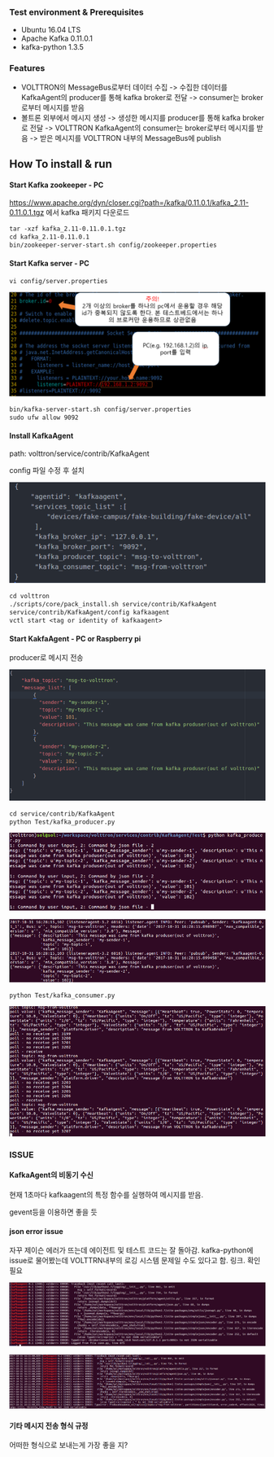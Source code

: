 ### Test environment & Prerequisites

* Ubuntu 16.04 LTS
* Apache Kafka 0.11.0.1
* kafka-python 1.3.5



### Features

* VOLTTRON의 MessageBus로부터 데이터 수집 -> 수집한 데이터를 KafkaAgent의 producer를 통해 kafka broker로 전달 -> consumer는 broker로부터 메시지를 받음
* 볼트론 외부에서 메시지 생성 -> 생성한 메시지를 producer를 통해 kafka broker로 전달 -> VOLTTRON KafkaAgent의 consumer는 broker로부터 메시지를 받음 -> 받은 메시지를 VOLTTRON 내부의 MessageBus에 publish

### 

## How To install & run

#### Start Kafka zookeeper - PC

<https://www.apache.org/dyn/closer.cgi?path=/kafka/0.11.0.1/kafka_2.11-0.11.0.1.tgz> 에서 kafka 패키지 다운로드
```
tar -xzf kafka_2.11-0.11.0.1.tgz
cd kafka_2.11-0.11.0.1
bin/zookeeper-server-start.sh config/zookeeper.properties
```

#### Start Kafka server - PC

```
vi config/server.properties
```

![그림13](./img/13.PNG)

```
bin/kafka-server-start.sh config/server.properties
sudo ufw allow 9092
```


#### Install KafkaAgent

path: volttron/service/contrib/KafkaAgent

config 파일 수정 후 설치

![그림0](./img/kafka_0.png)



```
cd volttron
./scripts/core/pack_install.sh service/contrib/KafkaAgent service/contrib/KafkaAgent/config kafkaagent
vctl start <tag or identity of kafkaagent>
```



#### Start KakfaAgent - PC or Raspberry pi

producer로 메시지 전송

![그림0](./img/kafka_1.png)



```
cd service/contrib/KafkaAgent
python Test/kafka_producer.py
```

![그림0](./img/kafka_2.png)

![그림0](./img/kafka_3.png)



```
python Test/kafka_consumer.py
```

![그림0](./img/kafka_4.png)



### ISSUE 

#### KafkaAgent의 비동기 수신

현재 1초마다 kafkaagent의 특정 함수를 실행하여 메시지를 받음.

gevent등을 이용하면 좋을 듯

#### json error issue

자꾸 제이슨 에러가 뜨는데 에이전트 및 테스트 코드는 잘 돌아감. kafka-python에 issue로 물어봤는데 VOLTTRN내부의 로깅 시스템 문제일 수도 있다고 함. 링크. 확인 필요

![그림0](./img/kafka_error_1.png)

![그림0](./img/kafka_error_2.png)

#### 기타 메시지 전송 형식 규정

어떠한 형식으로 보내는게 가장 좋을 지?